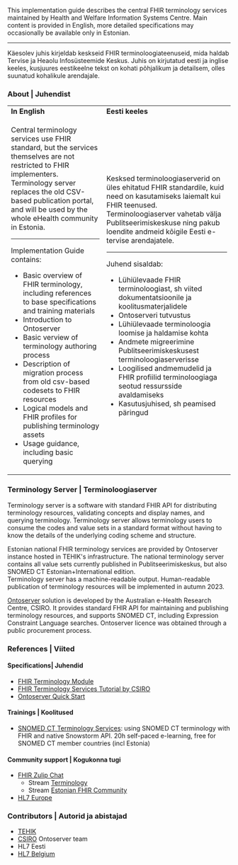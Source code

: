 This implementation guide describes the central FHIR terminology services maintained by Health and Welfare Information Systems Centre. 
Main content is provided in English, more detailed specifications may occasionally be available only in Estonian.

***

Käesolev juhis kirjeldab keskseid FHIR terminoloogiateenuseid, mida haldab Tervise ja Heaolu Infosüsteemide Keskus.
Juhis on kirjutatud eesti ja inglise keeles, kusjuures eestikeelne tekst on kohati põhjalikum ja detailsem, olles suunatud kohalikule arendajale.


### About | Juhendist
  <table border="0">
  <tr><td><b>In English</b></td><td><b>Eesti keeles</b></td></tr>
  <tr>
  <td>
<p>Central terminology services use FHIR standard, but the services themselves are not restricted to FHIR implementers. Terminology server replaces the old CSV-based publication portal, and will be used by the whole eHealth community in Estonia.</p>
<hr>
<p>Implementation Guide contains:</p>
<ul>
  <li>Basic overview of FHIR terminology, including references to base specifications and training materials</li>
  <li>Introduction to Ontoserver</li>
  <li>Basic verview of terminology authoring process</li>
  <li>Description of migration process from old csv-based codesets to FHIR resources</li>
  <li>Logical models and FHIR profiles for publishing terminology assets</li>
  <li>Usage guidance, including basic querying</li>
</ul>
<p></p>
</td>
<td>
<p>Kesksed terminoloogiaserverid on üles ehitatud FHIR standardile, kuid need on kasutamiseks laiemalt kui FHIR teenused. Terminoloogiaserver vahetab välja Publitseerimiskeskuse ning pakub loendite andmeid kõigile Eesti e-tervise arendajatele.</p>
<hr>
<p>Juhend sisaldab:</p>
<ul>
  <li>Lühiülevaade FHIR terminoloogiast, sh viited dokumentatsioonile ja koolitusmaterjalidele</li>
  <li>Ontoserveri tutvustus</li>
  <li>Lühiülevaade terminoloogia loomise ja haldamise kohta</li>
  <li>Andmete migreerimine Publitseerimiskeskusest terminoloogiaserverisse</li>
  <li>Loogilised andmemudelid ja FHIR profiilid terminoloogiaga seotud ressursside avaldamiseks</li>
  <li>Kasutusjuhised, sh peamised päringud</li>
</ul>
</td>
</tr></table>

### Terminology Server | Terminoloogiaserver
Terminology server is a software with standard FHIR API for distributing terminology resources, validating concepts and display names, and querying terminology. Terminology server allows terminology users to consume the codes and value sets in a standard format without having to know the details of the underlying coding scheme and structure.  

Estonian national FHIR terminology services are provided by Ontoserver instance hosted in TEHIK's infrastructure. The national terminology server contains all value sets currently published in Publitseerimiskeskus, but also SNOMED CT Estonian+International edition.  
Terminology server has a machine-readable output. Human-readable publication of terminology resources will be implemented in autumn 2023.

[Ontoserver](https://ontoserver.csiro.au/site/) solution is developed by the Australian e-Health Research Centre, CSIRO. It provides standard FHIR API for maintaining and publishing terminology resources, and supports SNOMED CT, including Expression Constraint Language searches.
Ontoserver licence was obtained through a public procurement process.

  
### References | Viited

#### Specifications| Juhendid
* [FHIR Terminology Module](https://www.hl7.org/fhir/terminology-module.html)
* [FHIR Terminology Services Tutorial by CSIRO](https://youtu.be/Q3qx0jh8x4k)
* [Ontoserver Quick Start](https://ontoserver.csiro.au/docs/6/)

#### Trainings | Koolitused
* [SNOMED CT Terminology Services](https://courses.ihtsdotools.org/product?catalog=TSC): using SNOMED CT terminology with FHIR and native Snowstorm API. 20h self-paced e-learning, free for SNOMED CT member countries (incl Estonia)

#### Community support | Kogukonna tugi
* [FHIR Zulip Chat](https://chat.fhir.org/)
  * Stream [Terminology](https://chat.fhir.org/#narrow/stream/179202-terminology)
  * Stream [Estonian FHIR Community](https://chat.fhir.org/#narrow/stream/389311-Estonian-FHIR-community)
* [HL7 Europe](https://confluence.hl7.org/display/HEU/Terminology)

### Contributors | Autorid ja abistajad
* [TEHIK](https://www.tehik.ee/)
* [CSIRO](https://www.csiro.au/) Ontoserver team
* HL7 Eesti
* [HL7 Belgium](https://hl7belgium.org/)
